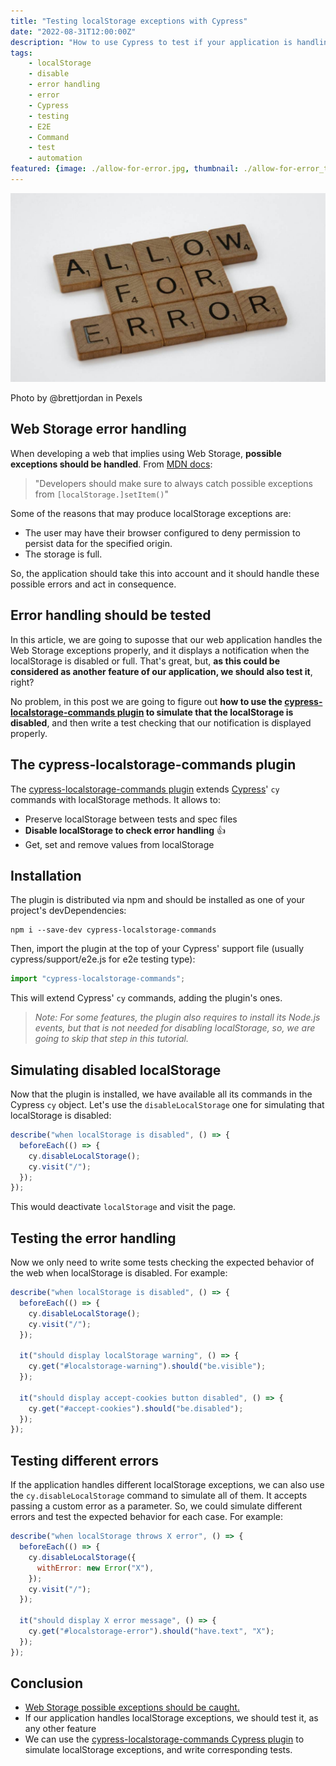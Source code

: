 ```yaml
---
title: "Testing localStorage exceptions with Cypress"
date: "2022-08-31T12:00:00Z"
description: "How to use Cypress to test if your application is handling localStorage exceptions"
tags:
    - localStorage
    - disable
    - error handling
    - error
    - Cypress
    - testing
    - E2E
    - Command
    - test
    - automation
featured: {image: ./allow-for-error.jpg, thumbnail: ./allow-for-error_thumbnail.jpg }
---
```


![Allow for error](./allow-for-error.jpg)

<div class="photoAuthor">Photo by @brettjordan in Pexels</div>

## Web Storage error handling

When developing a web that implies using Web Storage, __possible exceptions should be handled__. From [MDN docs](https://developer.mozilla.org/en-US/docs/Web/API/Storage/setItem): 

> "Developers should make sure to always catch possible exceptions from `[localStorage.]setItem()`"

Some of the reasons that may produce localStorage exceptions are:

* The user may have their browser configured to deny permission to persist data for the specified origin.
* The storage is full.

So, the application should take this into account and it should handle these possible errors and act in consequence.

## Error handling should be tested

In this article, we are going to suposse that our web application handles the Web Storage exceptions properly, and it displays a notification when the localStorage is disabled or full. That's great, but, __as this could be considered as another feature of our application, we should also test it__, right?

No problem, in this post we are going to figure out __how to use the [cypress-localstorage-commands plugin](https://github.com/javierbrea/cypress-localstorage-commands#readme) to simulate that the localStorage is disabled__, and then write a test checking that our notification is displayed properly.

## The cypress-localstorage-commands plugin

The [cypress-localstorage-commands plugin](https://github.com/javierbrea/cypress-localstorage-commands#readme) extends [Cypress](https://www.cypress.io/)' `cy` commands with localStorage methods. It allows to:

* Preserve localStorage between tests and spec files
* __Disable localStorage to check error handling__ 👍
* Get, set and remove values from localStorage

## Installation

The plugin is distributed via npm and should be installed as one of your project's devDependencies:

```shell
npm i --save-dev cypress-localstorage-commands
```

Then, import the plugin at the top of your Cypress' support file (usually cypress/support/e2e.js for e2e testing type):

```js
import "cypress-localstorage-commands";
```

This will extend Cypress' `cy` commands, adding the plugin's ones.

> _Note: For some features, the plugin also requires to install its Node.js events, but that is not needed for disabling localStorage, so, we are going to skip that step in this tutorial._

## Simulating disabled localStorage

Now that the plugin is installed, we have available all its commands in the Cypress `cy` object. Let's use the `disableLocalStorage` one for simulating that localStorage is disabled:

```js
describe("when localStorage is disabled", () => {
  beforeEach(() => {
    cy.disableLocalStorage();
    cy.visit("/");
  });
});
```

This would deactivate `localStorage` and visit the page.

## Testing the error handling

Now we only need to write some tests checking the expected behavior of the web when localStorage is disabled. For example:

```js
describe("when localStorage is disabled", () => {
  beforeEach(() => {
    cy.disableLocalStorage();
    cy.visit("/");
  });

  it("should display localStorage warning", () => {
    cy.get("#localstorage-warning").should("be.visible");
  });

  it("should display accept-cookies button disabled", () => {
    cy.get("#accept-cookies").should("be.disabled");
  });
});
```

## Testing different errors

If the application handles different localStorage exceptions, we can also use the `cy.disableLocalStorage` command to simulate all of them. It accepts passing a custom error as a parameter. So, we could simulate different errors and test the expected behavior for each case. For example:

```js
describe("when localStorage throws X error", () => {
  beforeEach(() => {
    cy.disableLocalStorage({
      withError: new Error("X"),
    });
    cy.visit("/");
  });

  it("should display X error message", () => {
    cy.get("#localstorage-error").should("have.text", "X");
  });
});
```

## Conclusion

* [Web Storage possible exceptions should be caught.](https://developer.mozilla.org/en-US/docs/Web/API/Storage/setItem)
* If our application handles localStorage exceptions, we should test it, as any other feature
* We can use the [cypress-localstorage-commands Cypress plugin](https://github.com/javierbrea/cypress-localstorage-commands#readme) to simulate localStorage exceptions, and write corresponding tests.
